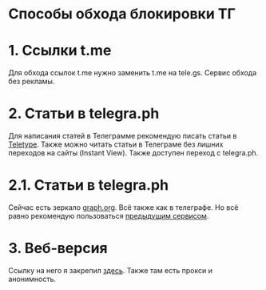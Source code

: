 # Способы обхода блокировки ТГ
# 1. Ссылки t.me


Для обхода ссылок t.me нужно заменить t.me на tele.gs. Сервис обхода без рекламы.

# 2. Статьи в telegra.ph


Для написания статей в Телеграмме рекомендую писать статьи в [Teletype](https://teletype.in). Также можно читать статьи в Телеграме без лишних переходов на сайты (Instant View). Также доступен переход с telegra.ph.

# 2.1. Статьи в telegra.ph


Сейчас есть зеркало [graph.org](https://graph.org). Всё также как в телеграфе. Но всё равно рекомендую пользоваться [предыдущим сервисом](https://github.com/ekosheev/telegram.shadow/blob/master/ридми.md#2-%D1%81%D1%82%D0%B0%D1%82%D1%8C%D0%B8-%D0%B2-telegraph).


# 3. Веб-версия


Ссылку на него я закрепил [здесь](https://telegram-web.online/). Также там есть прокси и анонимность.

